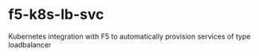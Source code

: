 # f5-k8s-lb-svc
Kubernetes integration with F5 to automatically provision services of type loadbalancer

